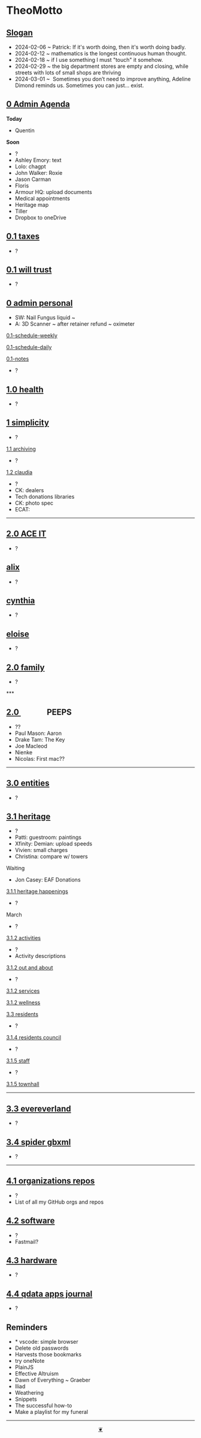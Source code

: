# TheoMotto

## <a href="" onclick="parent.location.hash=&quot;https://api.github.com/repos/theo-armour/pages/contents/00-snippets/1-slogan-of-the-day.md&quot;">Slogan</a>

* 2024-02-06 ~ Patrick: If it's worth doing, then it's worth doing badly.
* 2024-02-12 ~ mathematics is the longest continuous human thought.
* 2024-02-18 ~ if I use something I must "touch" it somehow.
* 2024-02-29 ~ the big department stores are empty and closing, while streets with lots of small shops are thriving
* 2024-03-01 ~  Sometimes you don’t need to improve anything, Adeline Dimond reminds us. Sometimes you can just… exist.

## <a href="" onclick="parent.location.hash=&quot;https://api.github.com/repos/theo-armour/agenda/contents/0-admin/0-admin-agenda.md&quot;">0 Admin Agenda</a>

**Today**

* Quentin

**Soon**

* ?
* Ashley Emory: text
* Lolo: chagpt
* John Walker: Roxie
* Jason Carman
* Floris
* Armour HQ: upload documents
* Medical appointments
* Heritage map
* Tiller
* Dropbox to oneDrive

## <a href="" onclick="parent.location.hash=&quot;https://api.github.com/repos/theo-armour/agenda/contents/0-admin/taxes/0-taxes-agenda.md&quot;">0.1 taxes</a>

* ?

## <a href="" onclick="parent.location.hash=&quot;https://api.github.com/repos/theo-armour/agenda/contents/0-admin/will-trust/0-will-trust-agenda.md&quot;">0.1 will trust</a>

* ?

## <a href="" onclick="parent.location.hash=&quot;https://api.github.com/repos/theo-armour/agenda/contents/0-admin-personal/0-admin-personal.md&quot;">0 admin personal</a>

* SW: Nail Fungus liquid ~ 
* A: 3D Scanner ~ after retainer refund ~ oximeter

<a href="" onclick="parent.location.hash=&quot;https://api.github.com/repos/theo-armour/agenda/contents/1-schedule-weekly.md&quot;">0.1-schedule-weekly</a>

<a href="" onclick="parent.location.hash=&quot;https://api.github.com/repos/theo-armour/agenda/contents/1-schedule-daily.md&quot;">0.1-schedule-daily</a>

<a href="" onclick="parent.location.hash=&quot;https://api.github.com/repos/theo-armour/agenda/contents/1-notes.md&quot;">0.1-notes</a>

* ?

## <a href="" onclick="parent.location.hash=&quot;https://api.github.com/repos/theo-armour/agenda/contents/1-health/0-health-agenda.md&quot;">1.0 health</a>

* ?

## <a href="" onclick="parent.location.hash=&quot;https://api.github.com/repos/theo-armour/agenda/contents/1-simplicity/0-simplicity-agenda.md&quot;">1 simplicity</a>

* ?

<a href="" onclick="parent.location.hash=&quot;https://api.github.com/repos/theo-armour/agenda/contents/1-simplicity/archiving/0-archiving-agenda.md&quot;">1.1 archiving</a>

* ?

<a href="" onclick="parent.location.hash=&quot;https://api.github.com/repos/theo-armour/agenda/contents/1-simplicity/archiving/0-archiving-agenda.md&quot;">1.2 claudia</a>

* ?
* CK: dealers
* Tech donations libraries
* CK: photo spec
* ECAT: 

***

## <a href="" onclick="parent.location.hash=&quot;https://api.github.com/repos/theo-armour/agenda/contents/2-ace-it/0-ace-it-agenda.md&quot;">2.0 ACE IT</a>

* ?

## <a href="" onclick="parent.location.hash=&quot;https://api.github.com/repos/theo-armour/agenda/contents/2-ace-it/alix.md&quot;">alix</a>

* ?

## <a href="" onclick="parent.location.hash=&quot;https://api.github.com/repos/theo-armour/agenda/contents/2-ace-it/cynthia.md&quot;">cynthia</a>

* ?

## <a href="" onclick="parent.location.hash=&quot;https://api.github.com/repos/theo-armour/agenda/contents/2-ace-it/eloise.md&quot;">eloise</a>

* ?

## <a href="" onclick="parent.location.hash=&quot;https://api.github.com/repos/theo-armour/agenda/contents/2-family/0-family-agenda.md&quot;">2.0 family</a>

* ?

\*\*\*

## <a href="" onclick="parent.location.hash=&quot;https://api.github.com/repos/theo-armour/agenda/contents/2-peeps/0-peeps-agenda.md&quot;">2.0&nbsp;</a>              PEEPS

* ??
* Paul Mason: Aaron
* Drake Tam: The Key
* Joe Macleod
* Nienke
* Nicolas: First mac??

***

## <a href="" onclick="parent.location.hash=&quot;https://api.github.com/repos/theo-armour/agenda/contents/3-0-entities/0-entities-agenda.md&quot;">3.0 entities</a>

* ?

## <a href="" onclick="parent.location.hash=&quot;https://api.github.com/repos/theo-armour/agenda/contents/3-1-heritage/0-heritage-agenda.md&quot;">3.1 heritage</a>

* ?
* Patti: guestroom: paintings
* Xfinity: Demian: upload speeds
* Vivien: small charges
* Christina: compare w/ towers

Waiting

* Jon Casey: EAF Donations

<a href="" onclick="parent.location.hash=&quot;https://api.github.com/repos/theo-armour/agenda/contents/3-1-heritage/3-1-heritage-happenings/0-heritage-happenings-agenda.md&quot;">3.1.1 heritage happenings</a>

* ?

March

* ?

<a href="" onclick="parent.location.hash=&quot;https://api.github.com/repos/theo-armour/agenda/contents/3-1-heritage/3-2-activities/0-activities.md&quot;">3.1.2 activities</a>

* ?
* Activity descriptions

<a href="" onclick="parent.location.hash=&quot;https://api.github.com/repos/theo-armour/agenda/contents/3-1-heritage/3-2-out-and-about/0-out-and-about.md&quot;">3.1.2 out and about</a>

* ? 

<a href="" onclick="parent.location.hash=&quot;https://api.github.com/repos/theo-armour/agenda/contents/3-1-heritage/3-2-services/0-services.md&quot;">3.1.2 services</a>

<a href="" onclick="parent.location.hash=&quot;https://api.github.com/repos/theo-armour/agenda/contents/3-1-heritage/3-2-wellness/0-wellness.md&quot;">3.1.2 wellness</a>

<a href="" onclick="parent.location.hash=&quot;https://api.github.com/repos/theo-armour/agenda/contents/3-1-heritage/3-3-residents/0-residents.md&quot;">3.3 residents</a>

* ?

<a href="" onclick="parent.location.hash=&quot;https://api.github.com/repos/theo-armour/agenda/contents/3-1-heritage/3-4-residents-council/1-residents-council.md&quot;">3.1.4 residents council</a>

* ?

<a href="" onclick="parent.location.hash=&quot;https://api.github.com/repos/theo-armour/agenda/contents/3-1-heritage/3-5-staff/1-staff.md&quot;">3.1.5 staff</a>

* ?

<a href="" onclick="parent.location.hash=&quot;https://api.github.com/repos/theo-armour/agenda/contents/3-1-heritage/3-5-townhall/0-townhall.md&quot;">3.1.5 townhall</a>

***

## <a href="" onclick="parent.location.hash=&quot;https://api.github.com/repos/theo-armour/agenda/contents/3-3-evereverland/0-evereverland-agenda.md&quot;">3.3 evereverland</a>

* ?

## <a href="" onclick="parent.location.hash=&quot;https://api.github.com/repos/theo-armour/agenda/contents/3-4-spider-gbxml/0-spider-gbxml-agenda.md&quot;">3.4 spider gbxml</a>

* ?

***

## <a href="" onclick="parent.location.hash=&quot;https://api.github.com/repos/theo-armour/agenda/contents/4-1-organizations-repos/0-organizations-repos.md&quot;">4.1 organizations repos</a>

* ?
* List of all my GitHub orgs and repos

## <a href="" onclick="parent.location.hash=&quot;https://api.github.com/repos/theo-armour/agenda/contents/4-2-software/0-software-agenda.md&quot;">4.2 software</a>

* ?
* Fastmail?

## <a href="" onclick="parent.location.hash=&quot;https://api.github.com/repos/theo-armour/agenda/contents/4-3-hardware/0-hardware-agenda.md&quot;">4.3 hardware</a>

* ?

## <a href="" onclick="parent.location.hash=&quot;https://api.github.com/repos/theo-armour/agenda/contents/4-4-4-4-qdata-apps-journal/0-qdata.md&quot;">4.4 qdata apps journal</a>

* ?

## Reminders

* \* vscode: simple browser
* Delete old passwords
* Harvests those bookmarks
* try oneNote
* PlainJS
* Effective Altruism
* Dawn of Everything ~ Graeber
* Iliad
* Weathering
* Snippets
* The successful how-to
* Make a playlist for my funeral

***

<center title="Hello! Click me to go up to the top"><a class="aDingbat" href="javascript:window.scrollTo(0,0);">❦</a></center>